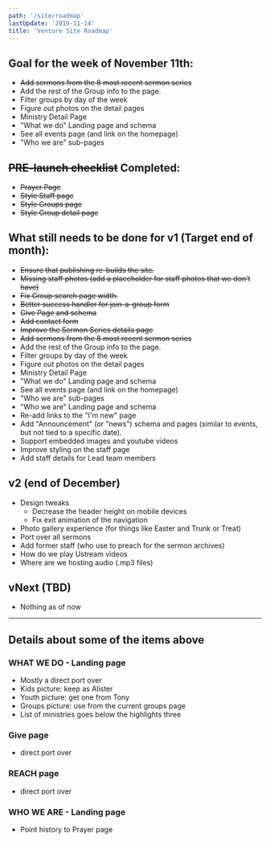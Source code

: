 ```yaml
---
path: '/site/roadmap'
lastUpdate: '2019-11-14'
title: 'Venture Site Roadmap'
---
```


## Goal for the week of November 11th:

-   ~~Add sermons from the 8 most recent sermon series~~
-   Add the rest of the Group info to the page.
-   Filter groups by day of the week
-   Figure out photos on the detail pages
-   Ministry Detail Page
-   "What we do" Landing page and schema
-   See all events page (and link on the homepage)
-   "Who we are" sub-pages

## ~~PRE-launch checklist~~ Completed:

-   ~~Prayer Page~~
-   ~~Style Staff page~~
-   ~~Style Groups page~~
-   ~~Style Group detail page~~

## What still needs to be done for v1 (Target end of month):

-   ~~Ensure that publishing re-builds the site.~~
-   ~~Missing staff photos (add a placeholder for staff photos that we don't have)~~
-   ~~Fix Group search page width.~~
-   ~~Better success handler for join-a-group form~~
-   ~~Give Page and schema~~
-   ~~Add contact form~~
-   ~~Improve the Sermon Series details page~~
-   ~~Add sermons from the 8 most recent sermon series~~
-   Add the rest of the Group info to the page.
-   Filter groups by day of the week
-   Figure out photos on the detail pages
-   Ministry Detail Page
-   "What we do" Landing page and schema
-   See all events page (and link on the homepage)
-   "Who we are" sub-pages
-   "Who we are" Landing page and schema
-   Re-add links to the "I'm new" page
-   Add "Announcement" (or "news") schema and pages (similar to events, but not tied to a specific date).
-   Support embedded images and youtube videos
-   Improve styling on the staff page
-   Add staff details for Lead team members

## v2 (end of December)

-   Design tweaks
    -   Decrease the header height on mobile devices
    -   Fix exit animation of the navigation
-   Photo gallery experience (for things like Easter and Trunk or Treat)
-   Port over all sermons
-   Add former staff (who use to preach for the sermon archives)
-   How do we play Ustream videos
-   Where are we hosting audio (.mp3 files)

## vNext (TBD)

-   Nothing as of now

---

## Details about some of the items above

### WHAT WE DO - Landing page

-   Mostly a direct port over
-   Kids picture: keep as Alister
-   Youth picture: get one from Tony
-   Groups picture: use from the current groups page
-   List of ministries goes below the highlights three

### Give page

-   direct port over

### REACH page

-   direct port over

### WHO WE ARE - Landing page

-   Point history to Prayer page
